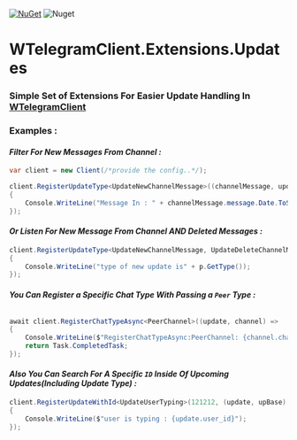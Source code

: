 [![NuGet](https://img.shields.io/nuget/v/WTelegramClient.Extensions.Updates)](https://www.nuget.org/packages/WTelegramClient.Extensions.Updates)
![Nuget](https://img.shields.io/nuget/dt/WTelegramClient.Extensions.Updates)

# WTelegramClient.Extensions.Updates

### Simple Set of Extensions For Easier Update Handling In [WTelegramClient](https://github.com/wiz0u/WTelegramClient/)



### Examples : 

#### <i> Filter For New Messages From Channel : </i>

```csharp
var client = new Client(/*provide the config..*/);

client.RegisterUpdateType<UpdateNewChannelMessage>((channelMessage, updatesBase) =>
{
    Console.WriteLine("Message In : " + channelMessage.message.Date.ToString("F"));
});
```

#### <i> Or Listen For New Message From Channel <b>AND</b> Deleted Messages : </i>


```csharp
client.RegisterUpdateType<UpdateNewChannelMessage, UpdateDeleteChannelMessages>(update, updatesBase) =>
{
    Console.WriteLine("type of new update is" + p.GetType());
});
```

#### <i> You Can Register a Specific Chat Type With Passing  a `Peer` Type : </i>

```csharp

await client.RegisterChatTypeAsync<PeerChannel>((update, channel) =>
{
    Console.WriteLine($"RegisterChatTypeAsync:PeerChannel: {channel.channel_id} with type : {update.GetType()}");
    return Task.CompletedTask;
});

```
#### <i> Also You Can Search For A Specific `ID` Inside Of Upcoming Updates(Including Update Type) : </i>

```csharp
client.RegisterUpdateWithId<UpdateUserTyping>(121212, (update, upBase) =>
{
    Console.WriteLine($"user is typing : {update.user_id}");
});
```
